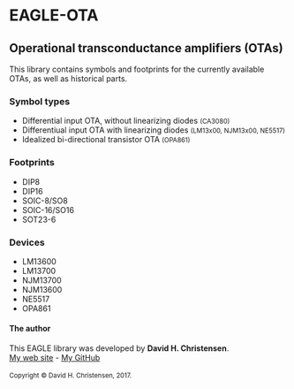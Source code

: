 # EAGLE-OTA
<h2>Operational transconductance amplifiers (OTAs)</h2>
This library contains symbols and footprints for the currently available OTAs, as well as historical parts. 
<h3>Symbol types</h3>
<ul>
<li>Differential input OTA, without linearizing diodes <small>(CA3080)</small></li>
<li>Differentiual input OTA with linearizing diodes <small>(LM13x00, NJM13x00, NE5517)</small></li>
<li>Idealized bi-directional transistor OTA <small>(OPA861)</small></li>
</ul>
<h3>Footprints</h3>
<ul>
<li>DIP8</li>
<li>DIP16</li>
<li>SOIC-8/SO8</li>
<li>SOIC-16/SO16</li>
<li>SOT23-6</li>
</ul>
<h3>Devices</h3>
<ul>
<li>LM13600</li>
<li>LM13700</li>
<li>NJM13700</li>
<li>NJM13600</li>
<li>NE5517</li>
<li>OPA861</li>
</ul>

<h4>The author</h4>
This EAGLE library was developed by <b>David H. Christensen</b>. <br>
<a href="http://ee.david.promo">My web site</a> - <a href="http://github.com/dhkris">My GitHub</a> <br>
<br>
<small>Copyright © David H. Christensen, 2017.</small>

